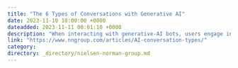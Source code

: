 ```yaml
---
title: "The 6 Types of Conversations with Generative AI"
date: 2023-11-10 18:00:00 +0000
dateadded: 2023-11-11 00:01:10 +0000
description: "When interacting with generative-AI bots, users engage in six types of conversations, depending on their skill levels and their information needs. Interfaces for UI bots should support and accommodate this diversity of conversation styles."
link: "https://www.nngroup.com/articles/AI-conversation-types/"
category:
directory: _directory/nielsen-norman-group.md
---
```

